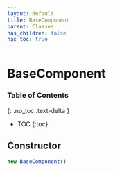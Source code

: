 ```yaml
---
layout: default
title: BaseComponent
parent: Classes
has_children: false
has_toc: true
---
```


# BaseComponent
### Table of Contents
{: .no_toc .text-delta }

- TOC
{:toc}
## Constructor
```js
new BaseComponent()
```
